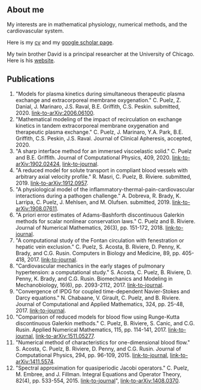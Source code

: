 ## About me
My interests are in mathematical physiology, numerical methods, and the cardiovascular system.  

Here is my [cv](cpuelzcv2.pdf) and my [google scholar page](https://scholar.google.com/citations?user=1ZWd9TIAAAAJ&hl=en).

My twin brother David is a principal researcher at the University of Chicago.  Here is his [website](https://www.davidpuelz.com/).

## Publications
1. "Models for plasma kinetics during simultaneous therapeutic plasma exchange and extracorporeal membrane oxygenation." C. Puelz, Z. Danial, J. Marinaro, J.S. Raval, B.E. Griffith, C.S. Peskin. submitted, 2020. [link-to-arXiv:2006.06100](https://arxiv.org/abs/2006.06100).
2. "Mathematical modeling of the impact of recirculation on exchange kinetics in tandem extracorporeal membrane oxygenation and therapeutic plasma exchange." C. Puelz, J. Marinaro, Y.A. Park, B.E. Griffith, C.S. Peskin, J.S. Raval. Journal of Clinical Apheresis, accepted, 2020.   
3. "A sharp interface method for an immersed viscoelastic solid." C. Puelz and B.E. Griffith. Journal of Computational Physics, 409, 2020. [link-to-arXiv:1902.02424](https://arxiv.org/abs/1902.02424), [link-to-journal](https://www.sciencedirect.com/science/article/pii/S0021999119309222).  
4. "A reduced model for solute transport in compliant blood vessels with arbitrary axial velocity profile." R. Masri, C. Puelz, B. Riviere. submitted, 2019. [link-to-arXiv:1912.0957](https://arxiv.org/abs/1912.09587).  
5. "A physiological model of the inflammatory-thermal-pain-cardiovascular interactions during a pathogen challenge." A. Dobreva, R. Brady, K. Larripa, C. Puelz, J. Mehlsen, and M. Olufsen. submitted, 2019. [link-to-arXiv:1908.07611](https://arxiv.org/abs/1908.07611).  
6. "A priori error estimates of Adams-Bashforth discontinuous Galerkin methods for scalar nonlinear conservation laws." C. Puelz and B. Riviere. Journal of Numerical Mathematics, 26(3), pp. 151-172, 2018. [link-to-journal](https://www.degruyter.com/view/j/jnma.2018.26.issue-3/jnma-2017-0011/jnma-2017-0011.xml?format=INT").  
7. "A computational study of the Fontan circulation with fenestration or hepatic vein exclusion." C. Puelz, S. Acosta, B. Riviere, D. Penny, K. Brady, and C.G. Rusin. Computers in Biology and Medicine, 89, pp. 405-418, 2017. [link-to-journal](http://www.sciencedirect.com/science/article/pii/S0010482517302834).
8. "Cardiovascular mechanics in the early stages of pulmonary hypertension: a computational study." S. Acosta, C. Puelz, B. Riviere, D. Penny, K. Brady, and C.G. Rusin. Biomechanics and Modeling in Mechanobiology, 16(6), pp. 2093-2112, 2017. [link-to-journal](https://link.springer.com/article/10.1007/s10237-017-0940-4).
9. "Convergence of IPDG for coupled time-dependent Navier-Stokes and Darcy equations." N. Chabaane, V. Girault, C. Puelz, and B. Riviere. Journal of Computational and Applied Mathematics, 324, pp. 25-48, 2017. [link-to-journal](http://www.sciencedirect.com/science/article/pii/S0377042717301577).
10. "Comparison of reduced models for blood flow using Runge-Kutta discontinuous Galerkin methods." C. Puelz, B. Riviere, S. Canic, and C.G. Rusin. Applied Numerical Mathematics, 115, pp. 114-141, 2017. [link-to-journal](http://www.sciencedirect.com/science/article/pii/S0168927417300077), [link-to-arXiv:1511.05277](http://arxiv.org/abs/1511.05277).    
11. "Numerical method of characteristics for one-dimensional blood flow." S. Acosta, C. Puelz, B. Riviere, D. Penny, and C.G. Rusin. Journal of Computational Physics, 294, pp. 96-109, 2015. [link-to-journal](http://www.sciencedirect.com/science/article/pii/S0021999115002004#), [link-to-arXiv:1411.5574](http://arxiv.org/abs/1411.5574).  
12. "Spectral approximation for quasiperiodic Jacobi operators." C. Puelz, M. Embree, and J. Fillman. Integral Equations and Operator Theory, 82(4), pp. 533-554, 2015. [link-to-journal](http://link.springer.com/article/10.1007/s00020-014-2214-1)", [link-to-arXiv:1408.0370](http://arxiv.org/abs/1408.0370).

